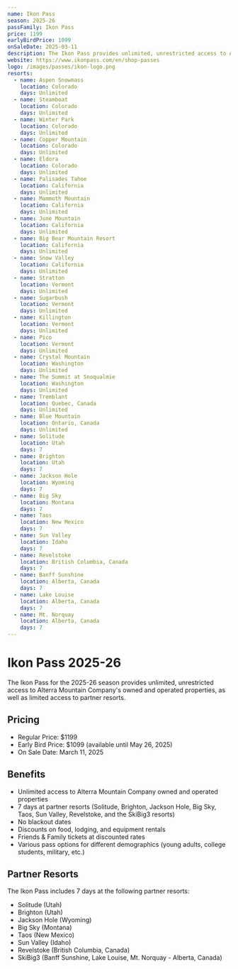 ```yaml
---
name: Ikon Pass
season: 2025-26
passFamily: Ikon Pass
price: 1199
earlyBirdPrice: 1099
onSaleDate: 2025-03-11
description: The Ikon Pass provides unlimited, unrestricted access to Alterra Mountain Company's owned and operated properties, as well as limited access to partner resorts.
website: https://www.ikonpass.com/en/shop-passes
logo: /images/passes/ikon-logo.png
resorts:
  - name: Aspen Snowmass
    location: Colorado
    days: Unlimited
  - name: Steamboat
    location: Colorado
    days: Unlimited
  - name: Winter Park
    location: Colorado
    days: Unlimited
  - name: Copper Mountain
    location: Colorado
    days: Unlimited
  - name: Eldora
    location: Colorado
    days: Unlimited
  - name: Palisades Tahoe
    location: California
    days: Unlimited
  - name: Mammoth Mountain
    location: California
    days: Unlimited
  - name: June Mountain
    location: California
    days: Unlimited
  - name: Big Bear Mountain Resort
    location: California
    days: Unlimited
  - name: Snow Valley
    location: California
    days: Unlimited
  - name: Stratton
    location: Vermont
    days: Unlimited
  - name: Sugarbush
    location: Vermont
    days: Unlimited
  - name: Killington
    location: Vermont
    days: Unlimited
  - name: Pico
    location: Vermont
    days: Unlimited
  - name: Crystal Mountain
    location: Washington
    days: Unlimited
  - name: The Summit at Snoqualmie
    location: Washington
    days: Unlimited
  - name: Tremblant
    location: Quebec, Canada
    days: Unlimited
  - name: Blue Mountain
    location: Ontario, Canada
    days: Unlimited
  - name: Solitude
    location: Utah
    days: 7
  - name: Brighton
    location: Utah
    days: 7
  - name: Jackson Hole
    location: Wyoming
    days: 7
  - name: Big Sky
    location: Montana
    days: 7
  - name: Taos
    location: New Mexico
    days: 7
  - name: Sun Valley
    location: Idaho
    days: 7
  - name: Revelstoke
    location: British Columbia, Canada
    days: 7
  - name: Banff Sunshine
    location: Alberta, Canada
    days: 7
  - name: Lake Louise
    location: Alberta, Canada
    days: 7
  - name: Mt. Norquay
    location: Alberta, Canada
    days: 7
---
```


# Ikon Pass 2025-26

The Ikon Pass for the 2025-26 season provides unlimited, unrestricted access to Alterra Mountain Company's owned and operated properties, as well as limited access to partner resorts.

## Pricing

- Regular Price: $1199
- Early Bird Price: $1099 (available until May 26, 2025)
- On Sale Date: March 11, 2025

## Benefits

- Unlimited access to Alterra Mountain Company owned and operated properties
- 7 days at partner resorts (Solitude, Brighton, Jackson Hole, Big Sky, Taos, Sun Valley, Revelstoke, and the SkiBig3 resorts)
- No blackout dates
- Discounts on food, lodging, and equipment rentals
- Friends & Family tickets at discounted rates
- Various pass options for different demographics (young adults, college students, military, etc.)

## Partner Resorts

The Ikon Pass includes 7 days at the following partner resorts:
- Solitude (Utah)
- Brighton (Utah)
- Jackson Hole (Wyoming)
- Big Sky (Montana)
- Taos (New Mexico)
- Sun Valley (Idaho)
- Revelstoke (British Columbia, Canada)
- SkiBig3 (Banff Sunshine, Lake Louise, Mt. Norquay - Alberta, Canada)
